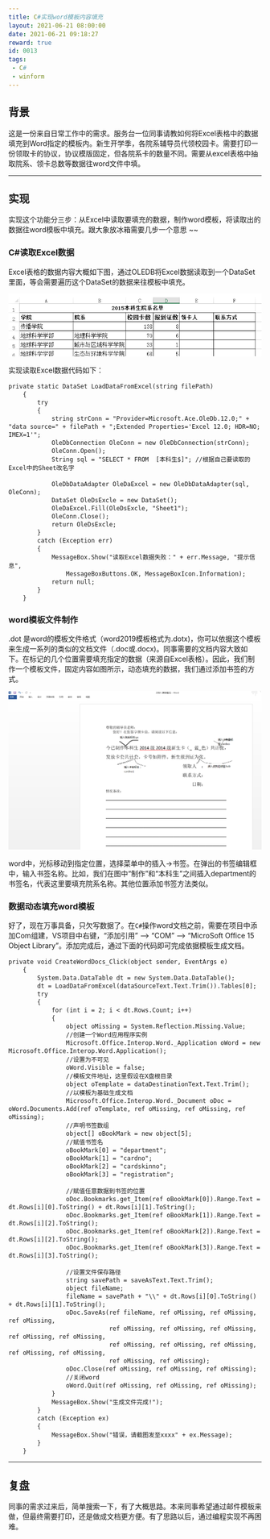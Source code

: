 ```yaml
---
title: C#实现word模板内容填充
layout: 2021-06-21 08:00:00
date: 2021-06-21 09:18:27
reward: true
id: 0013
tags: 
 - C#
 - winform
---
```


## 背景

这是一份来自日常工作中的需求。服务台一位同事请教如何将Excel表格中的数据填充到Word指定的模板内。新生开学季，各院系辅导员代领校园卡。需要打印一份领取卡的协议，协议模版固定，但各院系卡的数量不同。需要从excel表格中抽取院系、领卡总数等数据往word文件中填。

---

## 实现

实现这个功能分三步：从Excel中读取要填充的数据，制作word模板，将读取出的数据往word模板中填充。跟大象放冰箱需要几步一个意思 ~~ 

<!--more-->

### C#读取Excel数据
Excel表格的数据内容大概如下图，通过OLEDB将Excel数据读取到一个DataSet里面，等会需要遍历这个DataSet的数据来往模板中填充。

![Excel表格数据内容](https://raw.githubusercontent.com/edsiongithub/blogimages/master/20210618/datasource.png)

实现读取Excel数据代码如下：
``` CSharp
private static DataSet LoadDataFromExcel(string filePath)
    {
        try
        {
            string strConn = "Provider=Microsoft.Ace.OleDb.12.0;" + "data source=" + filePath + ";Extended Properties='Excel 12.0; HDR=NO; IMEX=1'";
            OleDbConnection OleConn = new OleDbConnection(strConn);
            OleConn.Open();
            String sql = "SELECT * FROM  [本科生$]"; //根据自己要读取的Excel中的Sheet改名字

            OleDbDataAdapter OleDaExcel = new OleDbDataAdapter(sql, OleConn);
            DataSet OleDsExcle = new DataSet();
            OleDaExcel.Fill(OleDsExcle, "Sheet1");
            OleConn.Close();
            return OleDsExcle;
        }
        catch (Exception err)
        {
            MessageBox.Show("读取Excel数据失败：" + err.Message, "提示信息",
                MessageBoxButtons.OK, MessageBoxIcon.Information);
            return null;
        }
    }
```
### word模板文件制作
.dot 是word的模板文件格式（word2019模板格式为.dotx)，你可以依据这个模板来生成一系列的类似的文档文件（.doc或.docx)。同事需要的文档内容大致如下。在标记的几个位置需要填充指定的数据（来源自Excel表格）。因此，我们制作一个模板文件，固定内容如图所示，动态填充的数据，我们通过添加书签的方式。
 
 ![word模板文件插入标签](https://raw.githubusercontent.com/edsiongithub/blogimages/master/20210618/wordtemplates.png)

 word中，光标移动到指定位置，选择菜单中的插入->书签。在弹出的书签编辑框中，输入书签名称。比如，我们在图中“制作”和“本科生”之间插入department的书签名，代表这里要填充院系名称。其他位置添加书签方法类似。
### 数据动态填充word模板
好了，现在万事具备，只欠写数据了。在```C#```操作word文档之前，需要在项目中添加Com组建，VS项目中右键，“添加引用” --> “COM” --> “MicroSoft Office 15 Object Library”。添加完成后，通过下面的代码即可完成依据模板生成文档。
``` CSharp
private void CreateWordDocs_Click(object sender, EventArgs e)
    {
        System.Data.DataTable dt = new System.Data.DataTable();
        dt = LoadDataFromExcel(dataSourceText.Text.Trim()).Tables[0];
        try
        {
            for (int i = 2; i < dt.Rows.Count; i++)
            {
                object oMissing = System.Reflection.Missing.Value;
                //创建一个Word应用程序实例  
                Microsoft.Office.Interop.Word._Application oWord = new Microsoft.Office.Interop.Word.Application();
                //设置为不可见  
                oWord.Visible = false;
                //模板文件地址，这里假设在X盘根目录  
                object oTemplate = dataDestinationText.Text.Trim();
                //以模板为基础生成文档  
                Microsoft.Office.Interop.Word._Document oDoc = oWord.Documents.Add(ref oTemplate, ref oMissing, ref oMissing, ref oMissing);
                //声明书签数组  
                object[] oBookMark = new object[5];
                //赋值书签名  
                oBookMark[0] = "department";
                oBookMark[1] = "cardno";
                oBookMark[2] = "cardskinno";
                oBookMark[3] = "registration";

                //赋值任意数据到书签的位置  
                oDoc.Bookmarks.get_Item(ref oBookMark[0]).Range.Text = dt.Rows[i][0].ToString() + dt.Rows[i][1].ToString();
                oDoc.Bookmarks.get_Item(ref oBookMark[1]).Range.Text = dt.Rows[i][2].ToString();
                oDoc.Bookmarks.get_Item(ref oBookMark[2]).Range.Text = dt.Rows[i][2].ToString();
                oDoc.Bookmarks.get_Item(ref oBookMark[3]).Range.Text = dt.Rows[i][3].ToString();

                //设置文件保存路径
                string savePath = saveAsText.Text.Trim();
                object fileName;
                fileName = savePath + "\\" + dt.Rows[i][0].ToString() + dt.Rows[i][1].ToString();
                oDoc.SaveAs(ref fileName, ref oMissing, ref oMissing, ref oMissing,
                            ref oMissing, ref oMissing, ref oMissing, ref oMissing, ref oMissing,
                            ref oMissing, ref oMissing, ref oMissing, ref oMissing, ref oMissing,
                            ref oMissing, ref oMissing);
                oDoc.Close(ref oMissing, ref oMissing, ref oMissing);
                //关闭word  
                oWord.Quit(ref oMissing, ref oMissing, ref oMissing);
            }
            MessageBox.Show("生成文件完成!");
        }
        catch (Exception ex)
        {
            MessageBox.Show("错误，请截图发至xxxx" + ex.Message);
        }
    }
 ```

---

## 复盘
同事的需求过来后，简单搜索一下，有了大概思路。本来同事希望通过邮件模板来做，但最终需要打印，还是做成文档更方便。有了思路以后，通过编程实现不再困难。